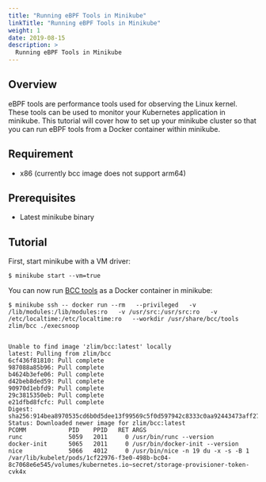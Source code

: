 ```yaml
---
title: "Running eBPF Tools in Minikube"
linkTitle: "Running eBPF Tools in Minikube"
weight: 1
date: 2019-08-15
description: >
  Running eBPF Tools in Minikube
---
```


## Overview

eBPF tools are performance tools used for observing the Linux kernel.
These tools can be used to monitor your Kubernetes application in minikube.
This tutorial will cover how to set up your minikube cluster so that you can run eBPF tools from a Docker container within minikube.


## Requirement
- x86 (currently bcc image does not support arm64)
## Prerequisites

- Latest minikube binary

## Tutorial

First, start minikube with a VM driver:

```
$ minikube start --vm=true
```


You can now run [BCC tools](https://github.com/iovisor/bcc) as a Docker container in minikube:

```shell
$ minikube ssh -- docker run --rm   --privileged   -v /lib/modules:/lib/modules:ro   -v /usr/src:/usr/src:ro   -v /etc/localtime:/etc/localtime:ro   --workdir /usr/share/bcc/tools   zlim/bcc ./execsnoop


Unable to find image 'zlim/bcc:latest' locally
latest: Pulling from zlim/bcc
6cf436f81810: Pull complete
987088a85b96: Pull complete
b4624b3efe06: Pull complete
d42beb8ded59: Pull complete
90970d1ebfd9: Pull complete
29c3815350eb: Pull complete
e21dfbd8fcfc: Pull complete
Digest: sha256:914bea8970535cd6b0d5dee13f99569c5f0d597942c8333c0aa92443473aff27
Status: Downloaded newer image for zlim/bcc:latest
PCOMM            PID    PPID   RET ARGS
runc             5059   2011     0 /usr/bin/runc --version
docker-init      5065   2011     0 /usr/bin/docker-init --version
nice             5066   4012     0 /usr/bin/nice -n 19 du -x -s -B 1 /var/lib/kubelet/pods/1cf22976-f3e0-498b-bc04-8c7068e6e545/volumes/kubernetes.io~secret/storage-provisioner-token-cvk4x
```

